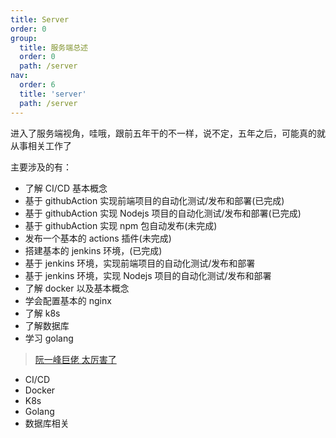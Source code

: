 ```yaml
---
title: Server
order: 0
group:
  title: 服务端总述
  order: 0
  path: /server
nav:
  order: 6
  title: 'server'
  path: /server
---
```


进入了服务端视角，哇哦，跟前五年干的不一样，说不定，五年之后，可能真的就从事相关工作了

主要涉及的有：

- 了解 CI/CD 基本概念
- 基于 githubAction 实现前端项目的自动化测试/发布和部署(已完成)
- 基于 githubAction 实现 Nodejs 项目的自动化测试/发布和部署(已完成)
- 基于 githubAction 实现 npm 包自动发布(未完成)
- 发布一个基本的 actions 插件(未完成)
- 搭建基本的 jenkins 环境，(已完成)
- 基于 jenkins 环境，实现前端项目的自动化测试/发布和部署
- 基于 jenkins 环境，实现 Nodejs 项目的自动化测试/发布和部署
- 了解 docker 以及基本概念
- 学会配置基本的 nginx
- 了解 k8s
- 了解数据库
- 学习 golang

> [阮一峰巨佬 太厉害了](ruanyifeng.com)

- CI/CD
- Docker
- K8s
- Golang
- 数据库相关
